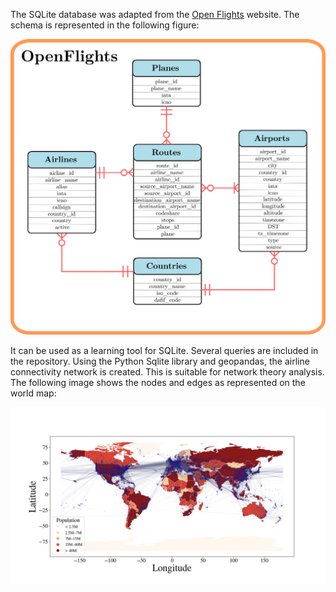 The SQLite database was adapted from the [Open Flights](https://openflights.org/data.php) website. The schema is represented in the following figure:

<img src="images/openflights_schema.png" alt="schema" width="520"/>

It can be used as a learning tool for SQLite. Several queries are included in the repository. Using the Python Sqlite library and geopandas, the airline connectivity network is created. This is suitable for network theory analysis. The following image shows the nodes and edges as represented on the world map:

<img src="images/all_routes_pop_hubs.png" alt="route_network" width="800"/>
